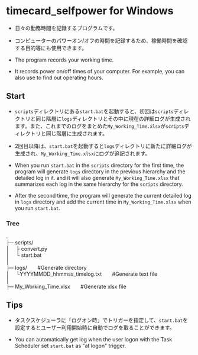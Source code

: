 # timecard_selfpower for Windows
- 日々の勤務時間を記録するプログラムです。
- コンピューターのパワーオン/オフの時間を記録するため、稼働時間を確認する目的等にも使用できます。

- The program records your working time.
- It records power on/off times of your computer. For example, you can also use to find out operating hours.

## Start
- `scripts`ディレクトリにある`start.bat`を起動すると、初回は`scripts`ディレクトリと同じ階層に`logs`ディレクトリとその中に現在の詳細ログが生成されます。また、これまでのログをまとめた`My_Working_Time.xlsx`が`scripts`ディレクトリと同じ階層に生成されます。
- 2回目以降は、`start.bat`を起動すると`logs`ディレクトリに新たに詳細ログが生成され、`My_Working_Time.xlsx`にログが追記されます。

- When you run `start.bat` in the `scripts` directory for the first time, the program will generate `logs` directory in the previous hierarchy and the detailed log in it. and it will also generate `My_Working_Time.xlsx` that summarizes each log in the same hierarchy for the `scripts` directory.
- After the second time, the program will generate the current detailed log in `logs` directory and add the current time in `My_Working_Time.xlsx` when you run `start.bat`.

### Tree
.  
├─ scripts/  
│&nbsp;&emsp;├ convert.py  
│&nbsp;&emsp;└ start.bat  
│  
├─ logs/&emsp;&emsp;#Generate directory  
│&nbsp;&emsp;└YYYYMMDD_hhmmss_timelog.txt&emsp;&emsp;#Generate text file  
│  
├─ My_Working_Time.xlsx&emsp;&emsp;#Generate xlsx file  


## Tips
- タスクスケジューラに「ログオン時」でトリガーを指定して、`start.bat`を設定するとユーザー利用開始時に自動でログを取ることができます。

- You can automatically get log when the user logon with the Task Scheduler set `start.bat` as "at logon" trigger.
